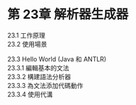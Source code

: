 # 第 23章 解析器生成器 #

23.1 工作原理  
23.2 使用場景  

23.3 Hello World (Java 和 ANTLR)  
23.3.1 編輯基本的文法  
23.3.2 構建語法分析器  
23.3.3 為文法添加代碼動作  
23.3.4 使用代溝  
